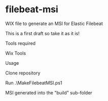 # filebeat-msi
WIX file to generate an MSI for Elastic Filebeat

This is a first draft so take it as it is!

Tools required

Wix Tools


Usage

Clone repository

Run .\MakeFilebeatMSI.ps1 <http-path-filebeat-zip>

MSI generated into the "build" sub-folder
